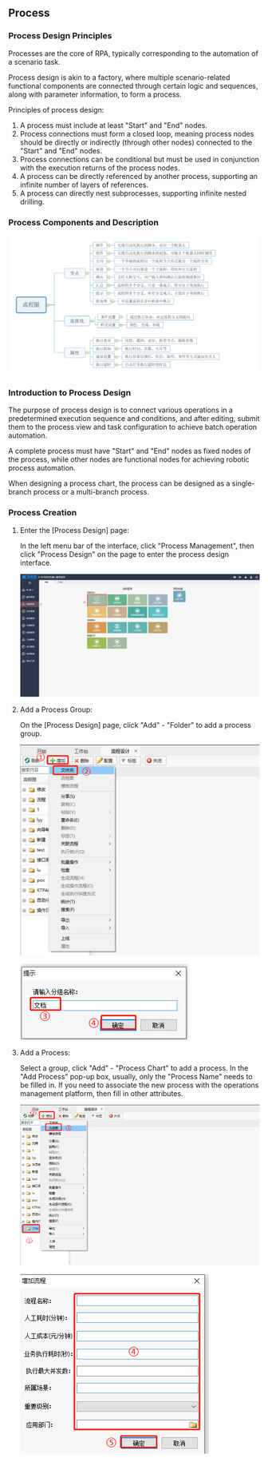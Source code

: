 ## Process

### Process Design Principles

Processes are the core of RPA, typically corresponding to the automation of a scenario task.

Process design is akin to a factory, where multiple scenario-related functional components are connected through certain logic and sequences, along with parameter information, to form a process.

Principles of process design:

1. A process must include at least "Start" and "End" nodes.
2. Process connections must form a closed loop, meaning process nodes should be directly or indirectly (through other nodes) connected to the "Start" and "End" nodes.
3. Process connections can be conditional but must be used in conjunction with the execution returns of the process nodes.
4. A process can be directly referenced by another process, supporting an infinite number of layers of references.
5. A process can directly nest subprocesses, supporting infinite nested drilling.

### Process Components and Description

![image-20240307105909685](Flow.assets/image-20240307105909685.png)

### Introduction to Process Design

The purpose of process design is to connect various operations in a predetermined execution sequence and conditions, and after editing, submit them to the process view and task configuration to achieve batch operation automation.

A complete process must have "Start" and "End" nodes as fixed nodes of the process, while other nodes are functional nodes for achieving robotic process automation.

When designing a process chart, the process can be designed as a single-branch process or a multi-branch process.

### Process Creation

1. Enter the [Process Design] page:

   In the left menu bar of the interface, click "Process Management", then click "Process Design" on the page to enter the process design interface.

   ![image-20240307110513373](Flow.assets/image-20240307110513373.png)

2. Add a Process Group:

   On the [Process Design] page, click "Add" - "Folder" to add a process group.

   ![image-20240307110810775](Flow.assets/image-20240307110810775.png)

   ![image-20240307110850788](Flow.assets/image-20240307110850788.png)

3. Add a Process:

   Select a group, click "Add" - "Process Chart" to add a process. In the "Add Process" pop-up box, usually, only the "Process Name" needs to be filled in. If you need to associate the new process with the operations management platform, then fill in other attributes.

   ![image-20240307111005550](Flow.assets/image-20240307111005550.png)

   ![image-20240307111055100](Flow.assets/image-20240307111055100.png)
